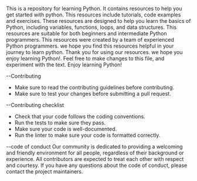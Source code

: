 This is a repository for learning Python.
It contains resources to help you get started with python.
This resources include tutorials, code examples and exercises.
These resources are designed to help you learn the basics of Python, including variables, functions, loops, and data structures.
This resources are suitable for both beginners and intermediate Python programmers.
This resources were created by a team of experienced Python programmers.
we hope you find this resources helpful in your journey to learn python.
Thank you for using our resources. we hope you enjoy learning Python!.
Feel free to make changes to this file, and experiment with the text. 
Enjoy learning Python!

--Contributing
- Make sure to read the contributing guidelines before contributing.
- Make sure to test your changes before submitting a pull request.

--Contributing checklist
- Check that your code follows the coding conventions.
- Run the tests to make sure they pass.
- Make sure your code is well-documented.
- Run the linter to make sure your code is formatted correctly.

--code of conduct
Our community is dedicated to providing a welcoming and friendly environment for all people, regardless of their background or experience. All contributors are expected to treat each other with respect and courtesy. If you have any questions about the code of conduct, please contact the project maintainers.
